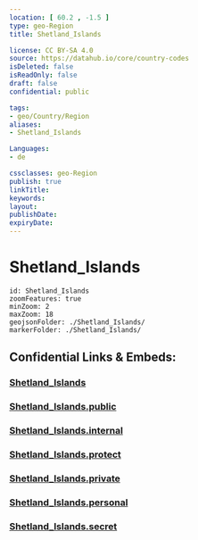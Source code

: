 ```yaml
---
location: [ 60.2 , -1.5 ] 
type: geo-Region
title: Shetland_Islands

license: CC BY-SA 4.0
source: https://datahub.io/core/country-codes
isDeleted: false
isReadOnly: false
draft: false
confidential: public

tags:
- geo/Country/Region
aliases:
- Shetland_Islands

Languages:
- de

cssclasses: geo-Region
publish: true
linkTitle: 
keywords: 
layout: 
publishDate: 
expiryDate: 
---
```


# Shetland_Islands

```leaflet
id: Shetland_Islands
zoomFeatures: true 
minZoom: 2 
maxZoom: 18
geojsonFolder: ./Shetland_Islands/
markerFolder: ./Shetland_Islands/
```


## Confidential Links & Embeds: 

### [Shetland_Islands](/_Standards/Earth/Continent/Europe/Europe~North/UK/Scotland/counties~Scotland/Shetland_Islands.md) 

### [Shetland_Islands.public](/_public/Earth/Continent/Europe/Europe~North/UK/Scotland/counties~Scotland/Shetland_Islands.public.md) 

### [Shetland_Islands.internal](/_internal/Earth/Continent/Europe/Europe~North/UK/Scotland/counties~Scotland/Shetland_Islands.internal.md) 

### [Shetland_Islands.protect](/_protect/Earth/Continent/Europe/Europe~North/UK/Scotland/counties~Scotland/Shetland_Islands.protect.md) 

### [Shetland_Islands.private](/_private/Earth/Continent/Europe/Europe~North/UK/Scotland/counties~Scotland/Shetland_Islands.private.md) 

### [Shetland_Islands.personal](/_personal/Earth/Continent/Europe/Europe~North/UK/Scotland/counties~Scotland/Shetland_Islands.personal.md) 

### [Shetland_Islands.secret](/_secret/Earth/Continent/Europe/Europe~North/UK/Scotland/counties~Scotland/Shetland_Islands.secret.md)

